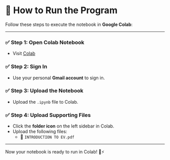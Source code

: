 # 🚀 How to Run the Program

Follow these steps to execute the notebook in **Google Colab**:

---

### ✅ Step 1: Open Colab Notebook
- Visit [Colab](https://colab.research.google.com)

### ✅ Step 2: Sign In
- Use your personal **Gmail account** to sign in.

### ✅ Step 3: Upload the Notebook
- Upload the `.ipynb` file to Colab.

### ✅ Step 4: Upload Supporting Files
- Click the **folder icon** on the left sidebar in Colab.
- Upload the following files:  
  - 📄 `INTRODUCTION TO EV.pdf`

---

Now your notebook is ready to run in Colab! 🚗⚡
